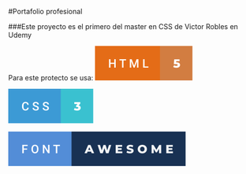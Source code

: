 #Portafolio profesional

###Este proyecto es el primero del master en CSS de Victor Robles en Udemy

Para este protecto se usa:
![html](https://github.com/SofyFrontend/badges/blob/main/html-5.svg)

![CSS](https://github.com/SofyFrontend/badges/blob/main/css-3.svg)

![FontAwesome](https://github.com/SofyFrontend/badges/blob/main/font-awesome.svg)